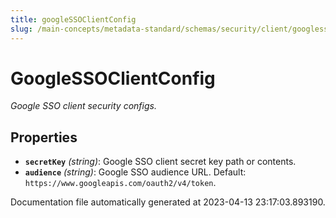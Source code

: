 ```yaml
---
title: googleSSOClientConfig
slug: /main-concepts/metadata-standard/schemas/security/client/googlessoclientconfig
---
```


# GoogleSSOClientConfig

*Google SSO client security configs.*

## Properties

- **`secretKey`** *(string)*: Google SSO client secret key path or contents.
- **`audience`** *(string)*: Google SSO audience URL. Default: `https://www.googleapis.com/oauth2/v4/token`.


Documentation file automatically generated at 2023-04-13 23:17:03.893190.
